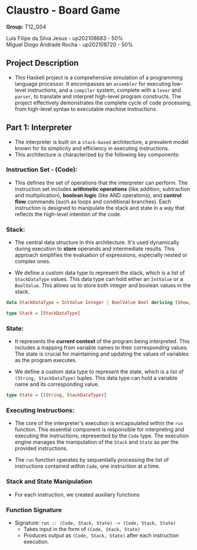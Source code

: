 # Claustro - Board Game

**Group:** T12_G04

Luís Filipe da Silva Jesus - up202108683 - 50%
<br>
Miguel Diogo Andrade Rocha - up202108720 - 50%

## Project Description

- This Haskell project is a comprehensive simulation of a programming language processor. It encompasses an `assembler` for executing low-level instructions, and a `compiler` system, complete with a `lexer` and `parser`, to translate and interpret high-level program constructs. The project effectively demonstrates the complete cycle of code processing, from high-level syntax to executable machine instructions.


## Part 1: Interpreter

- The interpreter is built on a `stack-based` architecture, a prevalent model known for its simplicity and efficiency in executing instructions.
- This architecture is characterized by the following key components:

### Instruction Set - (Code):
- This defines the set of operations that the interpreter can perform. The instruction set includes **arithmetic operations** (like addition, subtraction and multiplication), **boolean logic** (like AND operations), and **control flow** commands (such as loops and conditional branches). Each instruction is designed to manipulate the stack and state in a way that reflects the high-level intention of the code.

### Stack:
- The central data structure in this architecture. It's used dynamically during execution to **store** operands and intermediate results. This approach simplifies the evaluation of expressions, especially nested or complex ones.

- We define a custom data type to represent the stack, which is a list of `StackDataType` values. This data type can hold either an `IntValue` or a `BoolValue`. This allows us to store both integer and boolean values in the stack.

 ```haskell
 data StackDataType = IntValue Integer | BoolValue Bool deriving (Show, Eq)

 type Stack = [StackDataType]
 ```

### State:
- It represents the **current context** of the program being interpreted. This includes a mapping from variable names to their corresponding values. The state is crucial for maintaining and updating the values of variables as the program executes.

- We define a custom data type to represent the state, which is a list of `(String, StackDataType)` tuples. This data type can hold a variable name and its corresponding value.
 ```haskell
 type State = [(String, StackDataType)]
 ```

### Executing Instructions:
- The core of the interpreter's execution is encapsulated within the `run` function. This essential component is responsible for interpreting and executing the instructions, represented by the `Code` type. The execution engine manages the manipulation of the `Stack` and `State` as per the provided instructions.

- The `run` function operates by sequentially processing the list of instructions contained within `Code`, one instruction at a time.

### Stack and State Manipulation
- For each instruction, we created auxiliary functions 

### Function Signature
- Signature: `run :: (Code, Stack, State) -> (Code, Stack, State)`
  - Takes input in the form of `(Code, Stack, State)`
  - Produces output as `(Code, Stack, State)` after each instruction execution.


